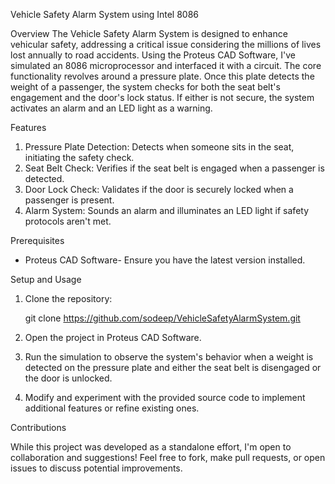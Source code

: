 
Vehicle Safety Alarm System using Intel 8086

 Overview
The Vehicle Safety Alarm System is designed to enhance vehicular safety, addressing a critical issue considering the millions of lives lost annually to road accidents. Using the Proteus CAD Software, I've simulated an 8086 microprocessor and interfaced it with a circuit. The core functionality revolves around a pressure plate. Once this plate detects the weight of a passenger, the system checks for both the seat belt's engagement and the door's lock status. If either is not secure, the system activates an alarm and an LED light as a warning.

Features

1. Pressure Plate Detection: Detects when someone sits in the seat, initiating the safety check.
2. Seat Belt Check: Verifies if the seat belt is engaged when a passenger is detected.
3. Door Lock Check: Validates if the door is securely locked when a passenger is present.
4. Alarm System: Sounds an alarm and illuminates an LED light if safety protocols aren't met.

Prerequisites
- Proteus CAD Software- Ensure you have the latest version installed.

 Setup and Usage

1. Clone the repository:
   
   git clone https://github.com/sodeep/VehicleSafetyAlarmSystem.git
    
2. Open the project in Proteus CAD Software.

3. Run the simulation to observe the system's behavior when a weight is detected on the pressure plate and either the seat belt is disengaged or the door is unlocked.

4. Modify and experiment  with the provided source code to implement additional features or refine existing ones.

Contributions

While this project was developed as a standalone effort, I'm open to collaboration and suggestions! Feel free to fork, make pull requests, or open issues to discuss potential improvements.



